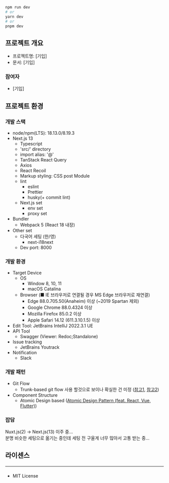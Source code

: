 ```bash
npm run dev
# or
yarn dev
# or
pnpm dev
```
## 프로젝트 개요
- 프로젝트명: [기입]
- 문서: [기입]
### 참여자
- [기입]

## 프로젝트 환경
### 개발 스택
- node/npm(LTS): 18.13.0/8.19.3
- Next.js 13
    - Typescript
    - 'src/' directory
    - import alias: '@'
    - TanStack React Query
    - Axios
    - React Recoil
    - Markup styling: CSS post Module
    - lint
      - eslint
      - Prettier
      - husky(+ commit lint)
    - Next.js set
      - env set
      - proxy set
- Bundler
    - Webpack 5 (React 18 내장)
- Other set
    - 다국어 세팅 (한/영)
      - next-i18next
    - Dev port: 8000

### 개발 환경
- Target Device
    - OS
      - Window 8, 10, 11
      - macOS Catalina
    - Browser (■ IE 브라우저로 연결될 경우 MS Edge 브라우저로 재연결)
      - Edge 88.0.705.50(Anaheim) 이상 (~2019 Spartan 제외)
      - Google Chrome 88.0.4324 이상
      - Mozilla Firefox 85.0.2 이상
      - Apple Safari 14.12 (611.3.10.1.5) 이상
- Edit Tool: JetBrains IntelliJ 2022.3.1 UE
- API Tool
    - Swagger (Viewer: Redoc;Standalone)
- Issue tracking
    - JetBrains Youtrack
- Notification
    - Slack

### 개발 패턴
- Git Flow
    - Trunk-based git flow 사용 할것으로 보이나 확실한 건 미정 ([참고1](https://tech.mfort.co.kr/blog/2022-08-05-trunk-based-development/), [참고2](https://www.youtube.com/watch?v=EV3FZ3cWBp8))
- Component Structure
    - Atomic Design based
      ([Atomic Design Pattern (feat. React, Vue, Flutter)](https://bgradecoding.tistory.com/18))

### 잡담
Nuxt.js(2) -> Next.js(13) 이주 중...<br>
분명 비슷한 세팅으로 옮기는 중인데 세팅 전 구울게 너무 많아서 고통 받는 중...

## 라이센스 <hr>
- MIT License
